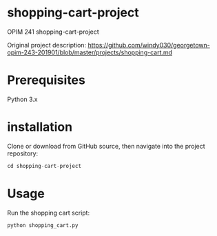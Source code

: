 # shopping-cart-project
OPIM 241 shopping-cart-project

Original project description:
https://github.com/windy030/georgetown-opim-243-201901/blob/master/projects/shopping-cart.md

# Prerequisites
Python 3.x

# installation

Clone or download from GitHub source, then navigate into the project repository:

``` py
cd shopping-cart-project
```

# Usage

Run the shopping cart script:

``` py
python shopping_cart.py
```


